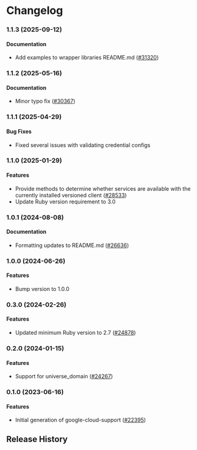 # Changelog

### 1.1.3 (2025-09-12)

#### Documentation

* Add examples to wrapper libraries README.md ([#31320](https://github.com/googleapis/google-cloud-ruby/issues/31320)) 

### 1.1.2 (2025-05-16)

#### Documentation

* Minor typo fix ([#30367](https://github.com/googleapis/google-cloud-ruby/issues/30367)) 

### 1.1.1 (2025-04-29)

#### Bug Fixes

* Fixed several issues with validating credential configs 

### 1.1.0 (2025-01-29)

#### Features

* Provide methods to determine whether services are available with the currently installed versioned client ([#28533](https://github.com/googleapis/google-cloud-ruby/issues/28533)) 
* Update Ruby version requirement to 3.0 

### 1.0.1 (2024-08-08)

#### Documentation

* Formatting updates to README.md ([#26636](https://github.com/googleapis/google-cloud-ruby/issues/26636)) 

### 1.0.0 (2024-06-26)

#### Features

* Bump version to 1.0.0 

### 0.3.0 (2024-02-26)

#### Features

* Updated minimum Ruby version to 2.7 ([#24878](https://github.com/googleapis/google-cloud-ruby/issues/24878)) 

### 0.2.0 (2024-01-15)

#### Features

* Support for universe_domain ([#24267](https://github.com/googleapis/google-cloud-ruby/issues/24267)) 

### 0.1.0 (2023-06-16)

#### Features

* Initial generation of google-cloud-support ([#22395](https://github.com/googleapis/google-cloud-ruby/issues/22395)) 

## Release History
